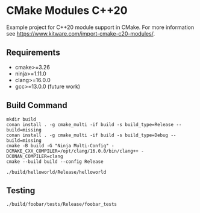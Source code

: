 # CMake Modules C++20

Example project for C++20 module support in CMake. For more information see https://www.kitware.com/import-cmake-c20-modules/.

## Requirements

* cmake>=3.26
* ninja>=1.11.0
* clang>=16.0.0
* gcc>=13.0.0 (future work)

## Build Command
```
mkdir build
conan install . -g cmake_multi -if build -s build_type=Release --build=missing
conan install . -g cmake_multi -if build -s build_type=Debug --build=missing
cmake -B build -G "Ninja Multi-Config" -DCMAKE_CXX_COMPILER=/opt/clang/16.0.0/bin/clang++ -DCONAN_COMPILER=clang
cmake --build build --config Release

./build/helloworld/Release/helloworld
```

## Testing
```
./build/foobar/tests/Release/foobar_tests
```

